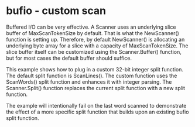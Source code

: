 # bufio - custom scan

Buffered I/O can be very effective. A Scanner uses an underlying slice buffer of MaxScanTokenSize by default. That is what the NewScanner() function is setting up. Therefore, by default NewScanner() is allocating an underlying byte array for a slice with a capacity of MaxScanTokenSize. The slice buffer itself can be customized using the Scanner.Buffer() function, but for most cases the default buffer should suffice.

This example shows how to plug in a custom 32-bit integer split function. The default split function is ScanLines(). The custom function uses the ScanWords() split function and enhances it with integer parsing. The Scanner.Split() function replaces the current split function with a new split function.

The example will intentionally fail on the last word scanned to demonstrate the effect of a more specific split function that builds upon an existing bufio split function.
